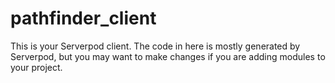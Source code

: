 # pathfinder_client

This is your Serverpod client. The code in here is mostly generated by
Serverpod, but you may want to make changes if you are adding modules to your
project.
